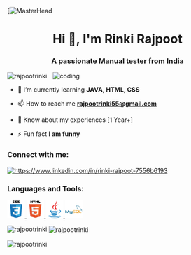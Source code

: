 [![MasterHead](https://user-images.githubusercontent.com/66934377/223913733-deb1d974-787d-43c4-b60d-eff538aa161e.gif)
<h1 align="center">Hi 👋, I'm Rinki Rajpoot</h1>
<h3 align="center">A passionate Manual tester from India</h3>
<img align="right" alt="coding" width="400" src="https://cdn.hashnode.com/res/hashnode/image/upload/v1595331045788/7DTc5AKaw.gif?auto=format,compress&gif-q=60&format=webm">
<p align="left"> <img src="https://komarev.com/ghpvc/?username=rajpootrinki&label=Profile%20views&color=0e75b6&style=flat" alt="rajpootrinki" /> </p>

- 🌱 I’m currently learning **JAVA, HTML, CSS**

- 📫 How to reach me **rajpootrinki55@gmail.com**

- 📄 Know about my experiences [1 Year+]

- ⚡ Fun fact **I am funny**

<h3 align="left">Connect with me:</h3>
<p align="left">
<a href="https://linkedin.com/in/https://www.linkedin.com/in/rinki-rajpoot-7556b6193" target="blank"><img align="center" src="https://raw.githubusercontent.com/rahuldkjain/github-profile-readme-generator/master/src/images/icons/Social/linked-in-alt.svg" alt="https://www.linkedin.com/in/rinki-rajpoot-7556b6193" height="30" width="40" /></a>
</p>

<h3 align="left">Languages and Tools:</h3>
<p align="left"> <a href="https://www.w3schools.com/css/" target="_blank" rel="noreferrer"> <img src="https://raw.githubusercontent.com/devicons/devicon/master/icons/css3/css3-original-wordmark.svg" alt="css3" width="40" height="40"/> </a> <a href="https://www.w3.org/html/" target="_blank" rel="noreferrer"> <img src="https://raw.githubusercontent.com/devicons/devicon/master/icons/html5/html5-original-wordmark.svg" alt="html5" width="40" height="40"/> </a> <a href="https://www.java.com" target="_blank" rel="noreferrer"> <img src="https://raw.githubusercontent.com/devicons/devicon/master/icons/java/java-original.svg" alt="java" width="40" height="40"/> </a> <a href="https://www.mysql.com/" target="_blank" rel="noreferrer"> <img src="https://raw.githubusercontent.com/devicons/devicon/master/icons/mysql/mysql-original-wordmark.svg" alt="mysql" width="40" height="40"/> </a> </p>

<p><img align="left" src="https://github-readme-stats.vercel.app/api/top-langs?username=rajpootrinki&show_icons=true&locale=en&layout=compact" alt="rajpootrinki" /></p>

<p>&nbsp;<img align="center" src="https://github-readme-stats.vercel.app/api?username=rajpootrinki&show_icons=true&locale=en" alt="rajpootrinki" /></p>

<p><img align="center" src="https://github-readme-streak-stats.herokuapp.com/?user=rajpootrinki&" alt="rajpootrinki" /></p>
